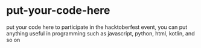 # put-your-code-here
put your code here to participate in the hacktoberfest event, you can put anything useful in programming such as javascript, python, html, kotlin, and so on
